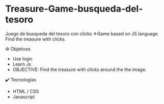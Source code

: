 # Treasure-Game-busqueda-del-tesoro
Juego de busqueda del tesoro con clicks
⚜️Game based on JS language. Find the treasure with clicks.


⚙️ Objetivos

- Use logic
- Learn Js 
-  OBJECTIVE: Find the treasure with clicks around the the image.


✔️ Tecnologías

- HTML / CSS
- Javascript

